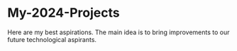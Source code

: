 # My-2024-Projects
Here are my best aspirations. The main idea is to bring improvements to our future technological aspirants.
